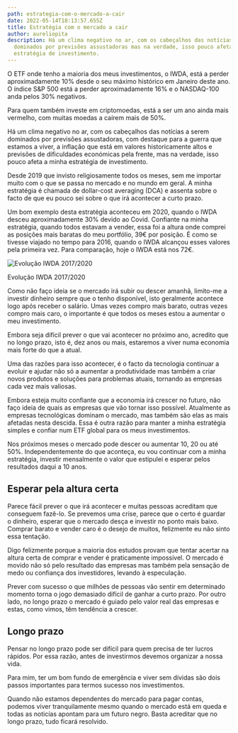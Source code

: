 ```yaml
---
path: estrategia-com-o-mercado-a-cair
date: 2022-05-14T18:13:57.655Z
title: Estratégia com o mercado a cair
author: aureliopita
description: Há um clima negativo no ar, com os cabeçalhos das notícias a serem
  dominados por previsões assustadoras mas na verdade, isso pouco afeta a minha
  estratégia de investimento.
---
```

O ETF onde tenho a maioria dos meus investimentos, o IWDA, está a perder aproximadamente 10% desde o seu máximo histórico em Janeiro deste ano. O índice S&P 500 está a perder aproximadamente 16% e o NASDAQ-100 anda pelos 30% negativos. 

Para quem também investe em criptomoedas, está a ser um ano ainda mais vermelho, com muitas moedas a caírem mais de 50%.

Há um clima negativo no ar, com os cabeçalhos das notícias a serem dominados por previsões assustadoras, com destaque para a guerra que estamos a viver, a inflação que está em valores historicamente altos e previsões de dificuldades económicas pela frente, mas na verdade, isso pouco afeta a minha estratégia de investimento.

Desde 2019 que invisto religiosamente todos os meses, sem me importar muito com o que se passa no mercado e no mundo em geral. A minha estratégia é chamada de dollar-cost averaging (DCA) e assenta sobre o facto de que eu pouco sei sobre o que irá acontecer a curto prazo.

Um bom exemplo desta estratégia aconteceu em 2020, quando o IWDA desceu aproximadamente 30% devido ao Covid. Confiante na minha estratégia, quando todos estavam a vender, essa foi a altura onde comprei as posições mais baratas do meu portfólio, 39€ por posição. É como se tivesse viajado no tempo para 2016, quando o IWDA alcançou esses valores pela primeira vez. Para comparação, hoje o IWDA está nos 72€.

![Evolução IWDA 2017/2020](/assets/captura-de-pantalla-2022-05-14-a-la-s-19.38.17.png "Evolução IWDA 2017/2020")

Evolução IWDA 2017/2020
 

Como não faço ideia se o mercado irá subir ou descer amanhã, limito-me a investir dinheiro sempre que o tenho disponível, isto geralmente acontece logo após receber o salário. Umas vezes compro mais barato, outras vezes compro mais caro, o importante é que todos os meses estou a aumentar o meu investimento.

Embora seja difícil prever o que vai acontecer no próximo ano, acredito que no longo prazo, isto é, dez anos ou mais, estaremos a viver numa economia mais forte do que a atual.

Uma das razões para isso acontecer, é o facto da tecnologia continuar a evoluir e ajudar não só a aumentar a produtividade mas também a criar novos produtos e soluções para problemas atuais, tornando as empresas cada vez mais valiosas.

Embora esteja muito confiante que a economia irá crescer no futuro, não faço ideia de quais as empresas que vão tornar isso possível. Atualmente as empresas tecnológicas dominam o mercado, mas também são elas as mais afetadas nesta descida. Essa é outra razão para manter a minha estratégia simples e confiar num ETF global para os meus investimentos.

Nos próximos meses o mercado pode descer ou aumentar 10, 20 ou até 50%. Independentemente do que aconteça, eu vou continuar com a minha estratégia, investir mensalmente o valor que estipulei e esperar pelos resultados daqui a 10 anos.

## Esperar pela altura certa

Parece fácil prever o que irá acontecer e muitas pessoas acreditam que conseguem fazê-lo. Se prevemos uma crise, parece que o certo é guardar o dinheiro, esperar que o mercado desça e investir no ponto mais baixo. Comprar barato e vender caro é o desejo de muitos, felizmente eu não sinto essa tentação.

Digo felizmente porque a maioria dos estudos provam que tentar acertar na altura certa de comprar e vender é praticamente impossível. O mercado é movido não só pelo resultado das empresas mas também pela sensação de medo ou confiança dos investidores, levando à especulação.

Prever com sucesso o que milhões de pessoas vão sentir em determinado momento torna o jogo demasiado difícil de ganhar a curto prazo. Por outro lado, no longo prazo o mercado é guiado pelo valor real das empresas e estas, como vimos, têm tendência a crescer.

## Longo prazo

Pensar no longo prazo pode ser difícil para quem precisa de ter lucros rápidos. Por essa razão, antes de investirmos devemos organizar a nossa vida.

Para mim, ter um bom fundo de emergência e viver sem dívidas são dois passos importantes para termos sucesso nos investimentos.

Quando não estamos dependentes do mercado para pagar contas, podemos viver tranquilamente mesmo quando o mercado está em queda e todas as noticías apontam para um futuro negro. Basta acreditar que no longo prazo, tudo ficará resolvido.